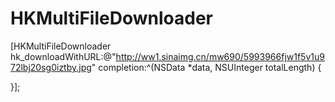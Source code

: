 # HKMultiFileDownloader


[HKMultiFileDownloader hk_downloadWithURL:@"http://ww1.sinaimg.cn/mw690/5993966fjw1f5v1u972lbj20sg0iztby.jpg" completion:^(NSData *data, NSUInteger totalLength) {

}];
